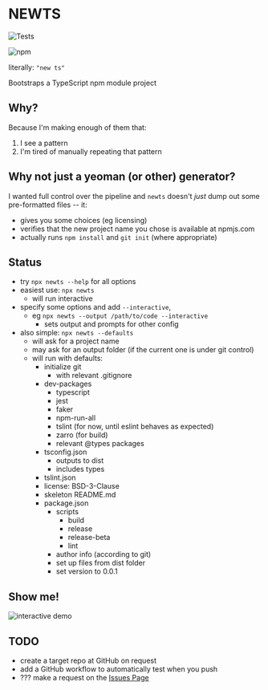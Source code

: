 # NEWTS
![Tests](https://github.com/fluffynuts/newts/workflows/Tests/badge.svg)

![npm](https://img.shields.io/npm/v/newts)

literally: `"new ts"`

Bootstraps a TypeScript npm module project

## Why?

Because I'm making enough of them that:
1. I see a pattern
2. I'm tired of manually repeating that pattern

## Why not just a yeoman (or other) generator?
I wanted full control over the pipeline and `newts` doesn't _just_ dump out some
pre-formatted files -- it:
- gives you some choices (eg licensing)
- verifies that the new project name you chose is available at npmjs.com
- actually runs `npm install` and `git init` (where appropriate)

## Status

- try `npx newts --help` for all options
- easiest use: `npx newts`
    - will run interactive
- specify some options and add `--interactive`, 
    - eg `npx newts --output /path/to/code --interactive` 
        - sets output and prompts for other config
- also simple: `npx newts --defaults`
    - will ask for a project name
    - may ask for an output folder (if the current one is under git control)
    - will run with defaults:
        - initialize git
            - with relevant .gitignore
        - dev-packages
            - typescript
            - jest
            - faker
            - npm-run-all
            - tslint (for now, until eslint behaves as expected)
            - zarro (for build)
            - relevant @types packages
        - tsconfig.json
            - outputs to dist
            - includes types
        - tslint.json
        - license: BSD-3-Clause
        - skeleton README.md
        - package.json
            - scripts
                - build
                - release
                - release-beta
                - lint
            - author info (according to git)
            - set up files from dist folder
            - set version to 0.0.1

## Show me!
![interactive demo](newts-interactive.gif)

## TODO
- create a target repo at GitHub on request
- add a GitHub workflow to automatically test when you push
- ??? make a request on the [Issues Page](https://github.com/fluffynuts/newts/issues)
